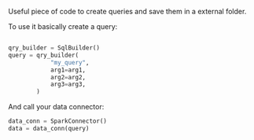 Useful piece of code to create queries and save them in a external folder.

To use it basically create a query:

```python

qry_builder = SqlBuilder()
query = qry_builder(
            "my_query",
            arg1=arg1,
            arg2=arg2,
            arg3=arg3,
        )
```

And call your data connector:

```python
data_conn = SparkConnector()
data = data_conn(query)

```
